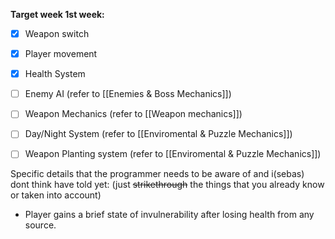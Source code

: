 **Target week 1st week:**
- [x] Weapon switch
- [x] Player movement
- [x] Health System
- [ ] Enemy AI (refer to [[Enemies & Boss Mechanics]])
- [ ] Weapon Mechanics (refer to [[Weapon mechanics]])
- [ ] Day/Night System (refer to [[Enviromental & Puzzle Mechanics]])
- [ ] Weapon Planting system (refer to [[Enviromental & Puzzle Mechanics]])



Specific details that the programmer needs to be aware of and i(sebas) dont think have told yet:
(just ~~strikethrough~~ the things that you already know or taken into account)
- Player gains a brief state of invulnerability after losing health from any source.
